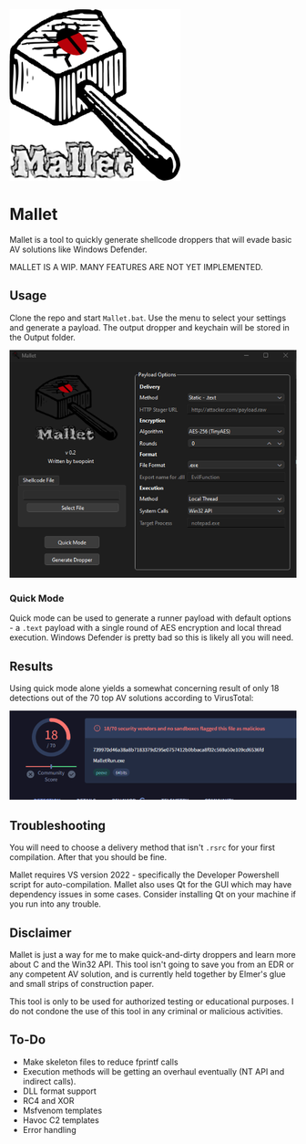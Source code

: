 <img src="mallet.png" width="300" height="300" />

# Mallet
Mallet is a tool to quickly generate shellcode droppers that will evade basic AV solutions like Windows Defender.

MALLET IS A WIP. MANY FEATURES ARE NOT YET IMPLEMENTED.

## Usage
Clone the repo and start `Mallet.bat`. Use the menu to select your settings and generate a payload. The output dropper and keychain will be stored in the Output folder.

![Menu](./mainmenu.png)

### Quick Mode
Quick mode can be used to generate a runner payload with default options - a `.text` payload with a single round of AES encryption and local thread execution. Windows Defender is pretty bad so this is likely all you will need.

## Results

Using quick mode alone yields a somewhat concerning result of only 18 detections out of the 70 top AV solutions according to VirusTotal:

![Quickmode](./virustotal.png)


## Troubleshooting

You will need to choose a delivery method that isn't `.rsrc` for your first compilation. After that you should be fine.

Mallet requires VS version 2022 - specifically the Developer Powershell script for auto-compilation. Mallet also uses Qt for the GUI which may have dependency issues in some cases. Consider installing Qt on your machine if you run into any trouble.

## Disclaimer
Mallet is just a way for me to make quick-and-dirty droppers and learn more about C and the Win32 API. This tool isn't going to save you from an EDR or any competent AV solution, and is currently held together by Elmer's glue and small strips of construction paper.

This tool is only to be used for authorized testing or educational purposes. I do not condone the use of this tool in any criminal or malicious activities.

## To-Do
- Make skeleton files to reduce fprintf calls
- Execution methods will be getting an overhaul eventually (NT API and indirect calls).
- DLL format support
- RC4 and XOR
- Msfvenom templates
- Havoc C2 templates
- Error handling

